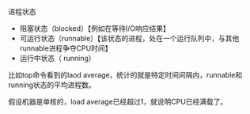 进程状态

- 阻塞状态（blocked）【例如在等待I/O响应结果】
- 可运行状态（runnable）【该状态的进程，处在一个运行队列中，与其他runnable进程争夺CPU时间】
- 运行中状态（ running）



比如top命令看到的laod average，统计的就是特定时间间隔内，runnable和running状态的平均进程数。

假设机器是单核的，load average已经超过1，就说明CPU已经满载了。